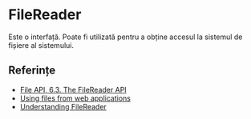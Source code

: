 # FileReader

Este o interfață. Poate fi utilizată pentru a obține accesul la sistemul de fișiere al sistemului.

## Referințe

-   [File API, 6.3. The FileReader API](https://w3c.github.io/FileAPI/#dfn-filereader)
-   [Using files from web applications](https://developer.mozilla.org/en-US/docs/Web/API/File/Using_files_from_web_applications)
-   [Understanding FileReader](https://blog.shovonhasan.com/using-promises-with-filereader/)
